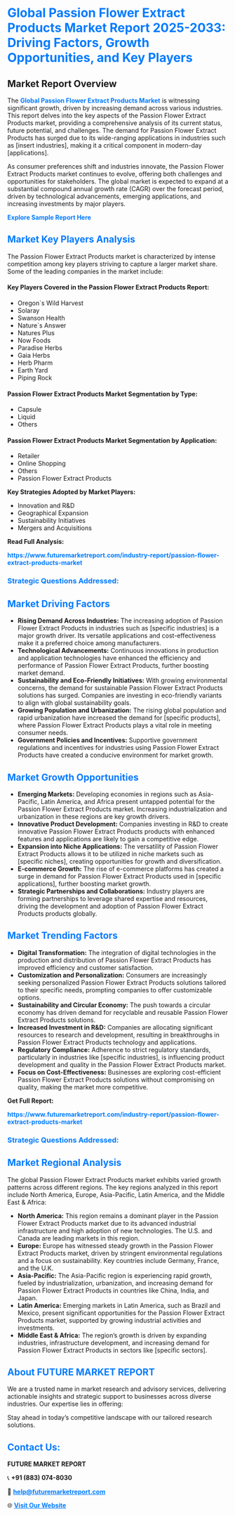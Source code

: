 <h1 style="color: #007BFF;">Global Passion Flower Extract Products Market Report 2025-2033: Driving Factors, Growth Opportunities, and Key Players</h1>

<section id="overview">
<h2>Market Report Overview</h2>
<p>The <a href="https://www.futuremarketreport.com/industry-report/passion-flower-extract-products-market" style="color: #007BFF; text-decoration: none;"><strong>Global Passion Flower Extract Products Market</strong></a> is witnessing significant growth, driven by increasing demand across various industries. This report delves into the key aspects of the Passion Flower Extract Products market, providing a comprehensive analysis of its current status, future potential, and challenges. The demand for Passion Flower Extract Products has surged due to its wide-ranging applications in industries such as [insert industries], making it a critical component in modern-day [applications].</p>
<p>As consumer preferences shift and industries innovate, the Passion Flower Extract Products market continues to evolve, offering both challenges and opportunities for stakeholders. The global market is expected to expand at a substantial compound annual growth rate (CAGR) over the forecast period, driven by technological advancements, emerging applications, and increasing investments by major players.</p>
</section>

<section id="overview">
<p><a href="https://www.futuremarketreport.com/request-sample/reportId=126892" style="color: #007BFF; text-decoration: none;"><strong>Explore Sample Report Here</strong></a></p>
</section>

<section id="key-players">
<h2 style="color: #007BFF;">Market Key Players Analysis</h2>
<p>The Passion Flower Extract Products market is characterized by intense competition among key players striving to capture a larger market share. Some of the leading companies in the market include:</p>
<h4>Key Players Covered in the Passion Flower Extract Products Report:</h4>
<ul><li>Oregon`s Wild Harvest</li><li>Solaray</li><li>Swanson Health</li><li>Nature`s Answer</li><li>Natures Plus</li><li>Now Foods</li><li>Paradise Herbs</li><li>Gaia Herbs</li><li>Herb Pharm</li><li>Earth Yard</li><li>Piping Rock</li></ul>
<h4>Passion Flower Extract Products Market Segmentation by Type:</h4>
<ul><li>Capsule</li><li>Liquid</li><li>Others</li></ul>

<h4>Passion Flower Extract Products Market Segmentation by Application:</h4>
<ul><li>Retailer</li><li>Online Shopping</li><li>Others</li><li>Passion Flower Extract Products</li></ul>
<p><strong>Key Strategies Adopted by Market Players:</strong></p>
<ul>
<li>Innovation and R&D</li>
<li>Geographical Expansion</li>
<li>Sustainability Initiatives</li>
<li>Mergers and Acquisitions</li>
</ul>
</section>

<section>
<p><strong>Read Full Analysis: </strong></p><a href="https://www.futuremarketreport.com/industry-report/passion-flower-extract-products-market" style="color: #007BFF; text-decoration: none;"><strong>https://www.futuremarketreport.com/industry-report/passion-flower-extract-products-market</strong></a>
<h3 style="color: #007BFF;">Strategic Questions Addressed:</h3>
</section>

<section id="driving-factors">
<h2 style="color: #007BFF;">Market Driving Factors</h2>
<ul>
<li><strong>Rising Demand Across Industries:</strong> The increasing adoption of Passion Flower Extract Products in industries such as [specific industries] is a major growth driver. Its versatile applications and cost-effectiveness make it a preferred choice among manufacturers.</li>
<li><strong>Technological Advancements:</strong> Continuous innovations in production and application technologies have enhanced the efficiency and performance of Passion Flower Extract Products, further boosting market demand.</li>
<li><strong>Sustainability and Eco-Friendly Initiatives:</strong> With growing environmental concerns, the demand for sustainable Passion Flower Extract Products solutions has surged. Companies are investing in eco-friendly variants to align with global sustainability goals.</li>
<li><strong>Growing Population and Urbanization:</strong> The rising global population and rapid urbanization have increased the demand for [specific products], where Passion Flower Extract Products plays a vital role in meeting consumer needs.</li>
<li><strong>Government Policies and Incentives:</strong> Supportive government regulations and incentives for industries using Passion Flower Extract Products have created a conducive environment for market growth.</li>
</ul>
</section>

<section id="growth-opportunities">
<h2 style="color: #007BFF;">Market Growth Opportunities</h2>
<ul>
<li><strong>Emerging Markets:</strong> Developing economies in regions such as Asia-Pacific, Latin America, and Africa present untapped potential for the Passion Flower Extract Products market. Increasing industrialization and urbanization in these regions are key growth drivers.</li>
<li><strong>Innovative Product Development:</strong> Companies investing in R&D to create innovative Passion Flower Extract Products products with enhanced features and applications are likely to gain a competitive edge.</li>
<li><strong>Expansion into Niche Applications:</strong> The versatility of Passion Flower Extract Products allows it to be utilized in niche markets such as [specific niches], creating opportunities for growth and diversification.</li>
<li><strong>E-commerce Growth:</strong> The rise of e-commerce platforms has created a surge in demand for Passion Flower Extract Products used in [specific applications], further boosting market growth.</li>
<li><strong>Strategic Partnerships and Collaborations:</strong> Industry players are forming partnerships to leverage shared expertise and resources, driving the development and adoption of Passion Flower Extract Products products globally.</li>
</ul>
</section>

<section id="trending-factors">
<h2 style="color: #007BFF;">Market Trending Factors</h2>
<ul>
<li><strong>Digital Transformation:</strong> The integration of digital technologies in the production and distribution of Passion Flower Extract Products has improved efficiency and customer satisfaction.</li>
<li><strong>Customization and Personalization:</strong> Consumers are increasingly seeking personalized Passion Flower Extract Products solutions tailored to their specific needs, prompting companies to offer customizable options.</li>
<li><strong>Sustainability and Circular Economy:</strong> The push towards a circular economy has driven demand for recyclable and reusable Passion Flower Extract Products solutions.</li>
<li><strong>Increased Investment in R&D:</strong> Companies are allocating significant resources to research and development, resulting in breakthroughs in Passion Flower Extract Products technology and applications.</li>
<li><strong>Regulatory Compliance:</strong> Adherence to strict regulatory standards, particularly in industries like [specific industries], is influencing product development and quality in the Passion Flower Extract Products market.</li>
<li><strong>Focus on Cost-Effectiveness:</strong> Businesses are exploring cost-efficient Passion Flower Extract Products solutions without compromising on quality, making the market more competitive.</li>
</ul>
</section>

<section>
<p><strong>Get Full Report: </strong></p><a href="https://www.futuremarketreport.com/industry-report/passion-flower-extract-products-market" style="color: #007BFF; text-decoration: none;"><strong>https://www.futuremarketreport.com/industry-report/passion-flower-extract-products-market</strong></a>
<h3 style="color: #007BFF;">Strategic Questions Addressed:</h3>
</section>


<section id="regional-analysis">
<h2 style="color: #007BFF;">Market Regional Analysis</h2>
<p>The global Passion Flower Extract Products market exhibits varied growth patterns across different regions. The key regions analyzed in this report include North America, Europe, Asia-Pacific, Latin America, and the Middle East & Africa:</p>
<ul>
<li><strong>North America:</strong> This region remains a dominant player in the Passion Flower Extract Products market due to its advanced industrial infrastructure and high adoption of new technologies. The U.S. and Canada are leading markets in this region.</li>
<li><strong>Europe:</strong> Europe has witnessed steady growth in the Passion Flower Extract Products market, driven by stringent environmental regulations and a focus on sustainability. Key countries include Germany, France, and the U.K.</li>
<li><strong>Asia-Pacific:</strong> The Asia-Pacific region is experiencing rapid growth, fueled by industrialization, urbanization, and increasing demand for Passion Flower Extract Products in countries like China, India, and Japan.</li>
<li><strong>Latin America:</strong> Emerging markets in Latin America, such as Brazil and Mexico, present significant opportunities for the Passion Flower Extract Products market, supported by growing industrial activities and investments.</li>
<li><strong>Middle East & Africa:</strong> The region’s growth is driven by expanding industries, infrastructure development, and increasing demand for Passion Flower Extract Products in sectors like [specific sectors].</li>
</ul>
</section>

<footer>
<h2 style="color: #007BFF;">About FUTURE MARKET REPORT</h2>
<p>We are a trusted name in market research and advisory services, delivering actionable insights and strategic support to businesses across diverse industries. Our expertise lies in offering:</p>

<p>Stay ahead in today’s competitive landscape with our tailored research solutions.</p>

<h2 style="color: #007BFF;">Contact Us:</h2>
<p><strong>FUTURE MARKET REPORT</strong></p>
<p>📞 <strong>+91 (883) 074-8030</strong></p>
<p>📧 <strong><a href="mailto:help@futuremarketreport.com" style="color: #007BFF;">help@futuremarketreport.com</a></strong></p>
<p>🌐 <strong><a href="https://www.futuremarketreport.com/" style="color: #007BFF;">Visit Our Website</a></strong></p>
</footer>